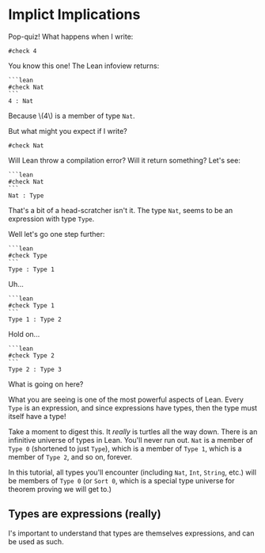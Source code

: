 # Implict Implications

Pop-quiz! What happens when I write:

```lean
#check 4
```

You know this one! The Lean infoview returns:

~~~admonish example title=""
```lean
#check Nat
```
4 : Nat
~~~

Because \\(4\\) is a member of type `Nat`.

But what might you expect if I write?

```lean
#check Nat
```

Will Lean throw a compilation error? Will it return something? Let's see:

~~~admonish example title=""
```lean
#check Nat
```
Nat : Type
~~~

That's a bit of a head-scratcher isn't it. The type `Nat`, seems to be an 
expression with type `Type`.

Well let's go one step further:

~~~admonish example title=""
```lean
#check Type
```
Type : Type 1
~~~

Uh...

~~~admonish example title=""
```lean
#check Type 1
```
Type 1 : Type 2
~~~

Hold on...


~~~admonish example title=""
```lean
#check Type 2
```
Type 2 : Type 3
~~~

What is going on here?

What you are seeing is one of the most powerful aspects of Lean. Every `Type`
is an expression, and since expressions have types, then the type must itself 
have a type!

Take a moment to digest this.
It _really_ is turtles all the way down. There is an infinitive universe of
types in Lean. You'll never run out. `Nat` is a member of `Type 0` (shortened to
just `Type`), which is a member of `Type 1`, which is a member of `Type 2`, 
and so on, forever.

In this tutorial, all types you'll encounter 
(including `Nat`, `Int`, `String`, etc.) will be members of `Type 0` (or 
`Sort 0`, which is a special type universe for theorem proving we will get to.)

## Types are expressions (really)

I's important to understand that types are themselves expressions, and can be
used as such.

